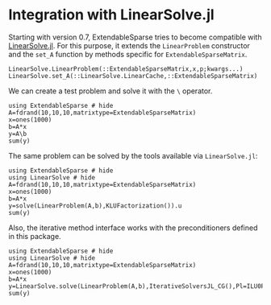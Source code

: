 # Integration with LinearSolve.jl

Starting with version 0.7, ExtendableSparse tries to become compatible
with [LinearSolve.jl](https://github.com/SciML/LinearSolve.jl). 
For this purpose, it extends the `LinearProblem` constructor and the
`set_A` function by methods specific for `ExtendableSparseMatrix`.

```@docs
LinearSolve.LinearProblem(::ExtendableSparseMatrix,x,p;kwargs...)
LinearSolve.set_A(::LinearSolve.LinearCache,::ExtendableSparseMatrix)
```

We can create a test problem and solve it with the `\` operator.
```@example
using ExtendableSparse # hide
A=fdrand(10,10,10,matrixtype=ExtendableSparseMatrix)
x=ones(1000)
b=A*x
y=A\b
sum(y)
```

The same problem can be solved by the tools available via `LinearSolve.jl`:
```@example
using ExtendableSparse # hide
using LinearSolve # hide
A=fdrand(10,10,10,matrixtype=ExtendableSparseMatrix)
x=ones(1000)
b=A*x
y=solve(LinearProblem(A,b),KLUFactorization()).u
sum(y)
```


Also, the iterative method interface works with the preconditioners defined in this package.
```@example
using ExtendableSparse # hide
using LinearSolve # hide
A=fdrand(10,10,10,matrixtype=ExtendableSparseMatrix)
x=ones(1000)
b=A*x
y=LinearSolve.solve(LinearProblem(A,b),IterativeSolversJL_CG(),Pl=ILU0Preconditioner(A)).u
sum(y)
```
